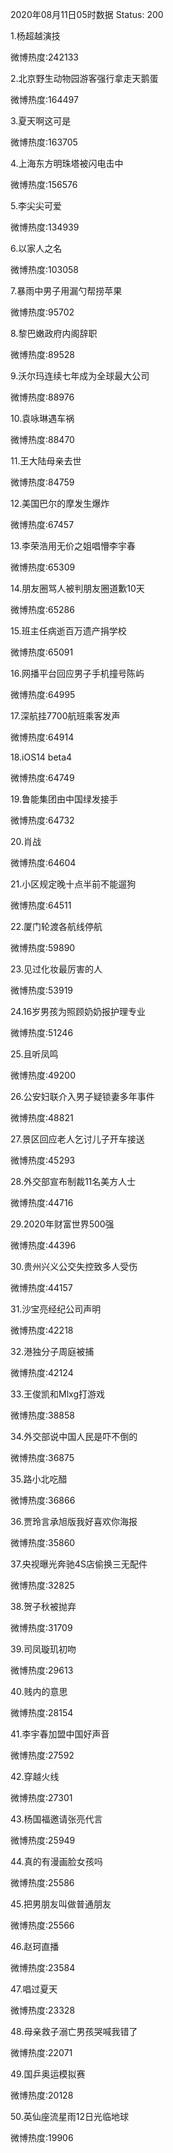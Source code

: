 2020年08月11日05时数据
Status: 200

1.杨超越演技

微博热度:242133

2.北京野生动物园游客强行拿走天鹅蛋

微博热度:164497

3.夏天啊这可是

微博热度:163705

4.上海东方明珠塔被闪电击中

微博热度:156576

5.李尖尖可爱

微博热度:134939

6.以家人之名

微博热度:103058

7.暴雨中男子用漏勺帮捞苹果

微博热度:95702

8.黎巴嫩政府内阁辞职

微博热度:89528

9.沃尔玛连续七年成为全球最大公司

微博热度:88976

10.袁咏琳遇车祸

微博热度:88470

11.王大陆母亲去世

微博热度:84759

12.美国巴尔的摩发生爆炸

微博热度:67457

13.李荣浩用无价之姐唱懵李宇春

微博热度:65309

14.朋友圈骂人被判朋友圈道歉10天

微博热度:65286

15.班主任病逝百万遗产捐学校

微博热度:65091

16.网播平台回应男子手机撞号陈屿

微博热度:64995

17.深航挂7700航班乘客发声

微博热度:64914

18.iOS14 beta4

微博热度:64749

19.鲁能集团由中国绿发接手

微博热度:64732

20.肖战

微博热度:64604

21.小区规定晚十点半前不能遛狗

微博热度:64511

22.厦门轮渡各航线停航

微博热度:59890

23.见过化妆最厉害的人

微博热度:53919

24.16岁男孩为照顾奶奶报护理专业

微博热度:51246

25.且听凤鸣

微博热度:49200

26.公安妇联介入男子疑锁妻多年事件

微博热度:48821

27.景区回应老人乞讨儿子开车接送

微博热度:45293

28.外交部宣布制裁11名美方人士

微博热度:44716

29.2020年财富世界500强

微博热度:44396

30.贵州兴义公交失控致多人受伤

微博热度:44157

31.沙宝亮经纪公司声明

微博热度:42218

32.港独分子周庭被捕

微博热度:42124

33.王俊凯和Mlxg打游戏

微博热度:38858

34.外交部说中国人民是吓不倒的

微博热度:36875

35.路小北吃醋

微博热度:36866

36.贾玲言承旭版我好喜欢你海报

微博热度:35860

37.央视曝光奔驰4S店偷换三无配件

微博热度:32825

38.贺子秋被抛弃

微博热度:31709

39.司凤璇玑初吻

微博热度:29613

40.贱内的意思

微博热度:28154

41.李宇春加盟中国好声音

微博热度:27592

42.穿越火线

微博热度:27301

43.杨国福邀请张亮代言

微博热度:25949

44.真的有漫画脸女孩吗

微博热度:25586

45.把男朋友叫做普通朋友

微博热度:25566

46.赵珂直播

微博热度:23584

47.唱过夏天

微博热度:23328

48.母亲救子溺亡男孩哭喊我错了

微博热度:22071

49.国乒奥运模拟赛

微博热度:20128

50.英仙座流星雨12日光临地球

微博热度:19906

